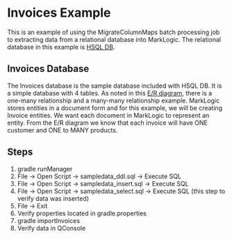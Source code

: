 # Invoices Example

This is an example of using the MigrateColumnMaps batch processing job to extracting data from a relational database into MarkLogic.  The relational database in this example is [HSQL DB](http://www.hsqldb.org/).  

## Invoices Database

The Invoices database is the sample database included with HSQL DB.  It is a simple database with 4 tables.  As noted in this [E/R diagram](invoices-sql-diagram.jpg), there is a one-many relationship and a many-many relationship example.  MarkLogic stores entities in a document form and for this example, we will be creating Invoice entities.  We want each document in MarkLogic to represent an entity.  From the E/R diagram we know that each invoice will have ONE customer and ONE to MANY products. 

## Steps
1) gradle runManager
2) File -> Open Script -> sampledata_ddl.sql -> Execute SQL
3) File -> Open Script -> sampledata_insert.sql -> Execute SQL
4) File -> Open Script -> sampledata_select.sql -> Execute SQL (this step to verify data was inserted)
5) File -> Exit
6) Verify properties located in gradle.properties 
7) gradle importInvoices
8) Verify data in QConsole


